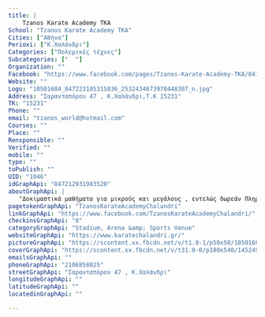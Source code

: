 ```yaml
---
title: |
    Tzanos Karate Academy TKA
School: "Tzanos Karate Academy TKA"
Cities: ["Αθήνα"]
Perioxi: ["Κ.Χαλάνδρι"]
Categories: ["Πολεμικές τέχνες"]
Subcategories: ["  "]
Organization: ""
Facebook: "https://www.facebook.com/pages/Tzanos-Karate-Academy-TKA/847212931983520?fref=ts"
Website: ""
Logo: "10501684_847223105315836_2532434673970448307_n.jpg"
Address: "Σαρανταπόρου 47 , Κ.Χαλάνδρι,T.K 15231"
TK: "15231"
Phone: ""
email: "tzanos_world@hotmail.com"
Courses: ""
Place: ""
Rensponsible: ""
Verified: ""
mobile: ""
type: ""
toPublish: ""
UID: "1046"
idGraphApi: "847212931983520"
aboutGraphApi: | 
   "Δοκιμαστικά μαθήματα για μικρούς και μεγάλους , εντελώς δωρεάν Πληροφορίες 6934305464 / 210 6858024"
pagetokenGraphApi: "TzanosKarateAcademyChalandri"
linkGraphApi: "https://www.facebook.com/TzanosKarateAcademyChalandri/"
checkinsGraphApi: "0"
categoryGraphApi: "Stadium, Arena &amp; Sports Venue"
websiteGraphApi: "https://www.karatechalandri.gr/"
pictureGraphApi: "https://scontent.xx.fbcdn.net/v/t1.0-1/p50x50/10501684_847223105315836_2532434673970448307_n.jpg?oh=8f80c87b90a25badb9131b715de2e05f&amp;oe=5B3AF763"
coverGraphApi: "https://scontent.xx.fbcdn.net/v/t31.0-0/p180x540/14524979_1213343218703821_1108271234649671586_o.jpg?oh=03d29113ca0012f028fedbf792f32fec&amp;oe=5B460247"
emailsGraphApi: ""
phoneGraphApi: "2106858025"
streetGraphApi: "Σαρανταπόρου 47 , Κ.Χαλάνδρι"
longitudeGraphApi: ""
latitudeGraphApi: ""
locatedinGraphApi: ""

---
```




